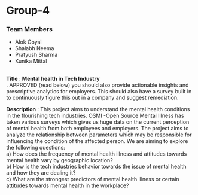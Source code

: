 # Group-4

### Team Members
* Alok Goyal<br>
* Shalabh Neema<br>
* Pratyush Sharma<br>
* Kunika Mittal<br>
##
   
 **Title** : **Mental health in Tech Industry**<br> . APPROVED (read below)
you should also provide actionable insights and prescriptive analytics for employers. This should also have a survey built in to continuously figure this out in a company and suggest remediation. 

   **Description** : This project aims to understand the mental health conditions in the flourishing tech industries. OSMI -Open Source Mental Illness has taken various surveys  which gives us huge data on the current perception of mental health from both employees and employers. The project aims to analyze the relationship between parameters which may be  responsible for influencing the condition of the affected person. We are aiming to explore  the following questions:
    <br>
    a) How does the frequency of mental health illness and attitudes towards mental health vary by geographic location?<br>
    b) How is the tech industries  behavior towards the issue of  mental health and how they are dealing it?<br>
    c) What are the strongest predictors of mental health illness or certain attitudes towards mental health in the workplace?<br>